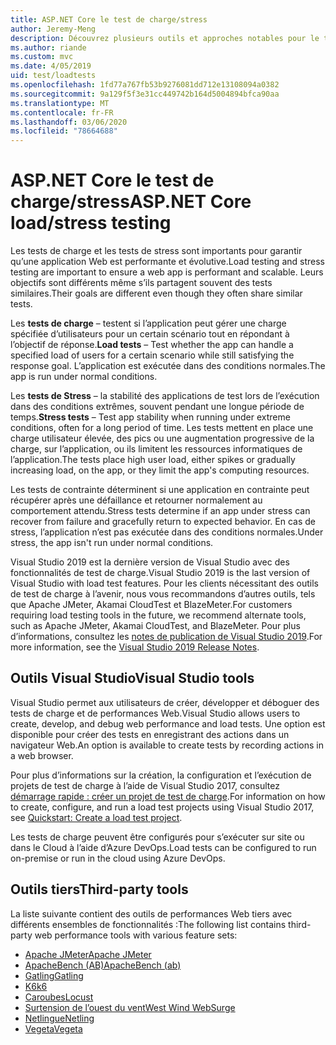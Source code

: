 ```yaml
---
title: ASP.NET Core le test de charge/stress
author: Jeremy-Meng
description: Découvrez plusieurs outils et approches notables pour le test de charge et les tests de stress ASP.NET Core les applications.
ms.author: riande
ms.custom: mvc
ms.date: 4/05/2019
uid: test/loadtests
ms.openlocfilehash: 1fd77a767fb53b9276081dd712e13108094a0382
ms.sourcegitcommit: 9a129f5f3e31cc449742b164d5004894bfca90aa
ms.translationtype: MT
ms.contentlocale: fr-FR
ms.lasthandoff: 03/06/2020
ms.locfileid: "78664688"
---
```

# <a name="aspnet-core-loadstress-testing"></a><span data-ttu-id="613a2-103">ASP.NET Core le test de charge/stress</span><span class="sxs-lookup"><span data-stu-id="613a2-103">ASP.NET Core load/stress testing</span></span>

<span data-ttu-id="613a2-104">Les tests de charge et les tests de stress sont importants pour garantir qu’une application Web est performante et évolutive.</span><span class="sxs-lookup"><span data-stu-id="613a2-104">Load testing and stress testing are important to ensure a web app is performant and scalable.</span></span> <span data-ttu-id="613a2-105">Leurs objectifs sont différents même s’ils partagent souvent des tests similaires.</span><span class="sxs-lookup"><span data-stu-id="613a2-105">Their goals are different even though they often share similar tests.</span></span>

<span data-ttu-id="613a2-106">Les **tests de charge** &ndash; testent si l’application peut gérer une charge spécifiée d’utilisateurs pour un certain scénario tout en répondant à l’objectif de réponse.</span><span class="sxs-lookup"><span data-stu-id="613a2-106">**Load tests** &ndash; Test whether the app can handle a specified load of users for a certain scenario while still satisfying the response goal.</span></span> <span data-ttu-id="613a2-107">L’application est exécutée dans des conditions normales.</span><span class="sxs-lookup"><span data-stu-id="613a2-107">The app is run under normal conditions.</span></span>

<span data-ttu-id="613a2-108">Les **tests de Stress** &ndash; la stabilité des applications de test lors de l’exécution dans des conditions extrêmes, souvent pendant une longue période de temps.</span><span class="sxs-lookup"><span data-stu-id="613a2-108">**Stress tests** &ndash; Test app stability when running under extreme conditions, often for a long period of time.</span></span> <span data-ttu-id="613a2-109">Les tests mettent en place une charge utilisateur élevée, des pics ou une augmentation progressive de la charge, sur l’application, ou ils limitent les ressources informatiques de l’application.</span><span class="sxs-lookup"><span data-stu-id="613a2-109">The tests place high user load, either spikes or gradually increasing load, on the app, or they limit the app's computing resources.</span></span>

<span data-ttu-id="613a2-110">Les tests de contrainte déterminent si une application en contrainte peut récupérer après une défaillance et retourner normalement au comportement attendu.</span><span class="sxs-lookup"><span data-stu-id="613a2-110">Stress tests determine if an app under stress can recover from failure and gracefully return to expected behavior.</span></span> <span data-ttu-id="613a2-111">En cas de stress, l’application n’est pas exécutée dans des conditions normales.</span><span class="sxs-lookup"><span data-stu-id="613a2-111">Under stress, the app isn't run under normal conditions.</span></span>

<span data-ttu-id="613a2-112">Visual Studio 2019 est la dernière version de Visual Studio avec des fonctionnalités de test de charge.</span><span class="sxs-lookup"><span data-stu-id="613a2-112">Visual Studio 2019 is the last version of Visual Studio with load test features.</span></span> <span data-ttu-id="613a2-113">Pour les clients nécessitant des outils de test de charge à l’avenir, nous vous recommandons d’autres outils, tels que Apache JMeter, Akamai CloudTest et BlazeMeter.</span><span class="sxs-lookup"><span data-stu-id="613a2-113">For customers requiring load testing tools in the future, we recommend alternate tools, such as Apache JMeter, Akamai CloudTest, and BlazeMeter.</span></span> <span data-ttu-id="613a2-114">Pour plus d’informations, consultez les [notes de publication de Visual Studio 2019](/visualstudio/releases/2019/release-notes-v16.0#test-tools).</span><span class="sxs-lookup"><span data-stu-id="613a2-114">For more information, see the [Visual Studio 2019 Release Notes](/visualstudio/releases/2019/release-notes-v16.0#test-tools).</span></span>

## <a name="visual-studio-tools"></a><span data-ttu-id="613a2-115">Outils Visual Studio</span><span class="sxs-lookup"><span data-stu-id="613a2-115">Visual Studio tools</span></span>

<span data-ttu-id="613a2-116">Visual Studio permet aux utilisateurs de créer, développer et déboguer des tests de charge et de performances Web.</span><span class="sxs-lookup"><span data-stu-id="613a2-116">Visual Studio allows users to create, develop, and debug web performance and load tests.</span></span> <span data-ttu-id="613a2-117">Une option est disponible pour créer des tests en enregistrant des actions dans un navigateur Web.</span><span class="sxs-lookup"><span data-stu-id="613a2-117">An option is available to create tests by recording actions in a web browser.</span></span>

<span data-ttu-id="613a2-118">Pour plus d’informations sur la création, la configuration et l’exécution de projets de test de charge à l’aide de Visual Studio 2017, consultez [démarrage rapide : créer un projet de test de charge](/visualstudio/test/quickstart-create-a-load-test-project?view=vs-2017).</span><span class="sxs-lookup"><span data-stu-id="613a2-118">For information on how to create, configure, and run a load test projects using Visual Studio 2017, see [Quickstart: Create a load test project](/visualstudio/test/quickstart-create-a-load-test-project?view=vs-2017).</span></span>

<span data-ttu-id="613a2-119">Les tests de charge peuvent être configurés pour s’exécuter sur site ou dans le Cloud à l’aide d’Azure DevOps.</span><span class="sxs-lookup"><span data-stu-id="613a2-119">Load tests can be configured to run on-premise or run in the cloud using Azure DevOps.</span></span>

## <a name="third-party-tools"></a><span data-ttu-id="613a2-120">Outils tiers</span><span class="sxs-lookup"><span data-stu-id="613a2-120">Third-party tools</span></span>

<span data-ttu-id="613a2-121">La liste suivante contient des outils de performances Web tiers avec différents ensembles de fonctionnalités :</span><span class="sxs-lookup"><span data-stu-id="613a2-121">The following list contains third-party web performance tools with various feature sets:</span></span>

* [<span data-ttu-id="613a2-122">Apache JMeter</span><span class="sxs-lookup"><span data-stu-id="613a2-122">Apache JMeter</span></span>](https://jmeter.apache.org/)
* [<span data-ttu-id="613a2-123">ApacheBench (AB)</span><span class="sxs-lookup"><span data-stu-id="613a2-123">ApacheBench (ab)</span></span>](https://httpd.apache.org/docs/2.4/programs/ab.html)
* [<span data-ttu-id="613a2-124">Gatling</span><span class="sxs-lookup"><span data-stu-id="613a2-124">Gatling</span></span>](https://gatling.io/)
* [<span data-ttu-id="613a2-125">K6</span><span class="sxs-lookup"><span data-stu-id="613a2-125">k6</span></span>](https://k6.io)
* [<span data-ttu-id="613a2-126">Caroubes</span><span class="sxs-lookup"><span data-stu-id="613a2-126">Locust</span></span>](https://locust.io/)
* [<span data-ttu-id="613a2-127">Surtension de l’ouest du vent</span><span class="sxs-lookup"><span data-stu-id="613a2-127">West Wind WebSurge</span></span>](https://websurge.west-wind.com/)
* [<span data-ttu-id="613a2-128">Netlingue</span><span class="sxs-lookup"><span data-stu-id="613a2-128">Netling</span></span>](https://github.com/hallatore/Netling)
* [<span data-ttu-id="613a2-129">Vegeta</span><span class="sxs-lookup"><span data-stu-id="613a2-129">Vegeta</span></span>](https://github.com/tsenart/vegeta)

